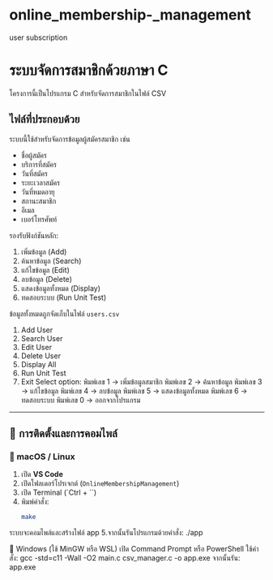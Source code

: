 # online_membership-_management
user subscription
# ระบบจัดการสมาชิกด้วยภาษา C

โครงการนี้เป็นโปรแกรม C สำหรับจัดการสมาชิกในไฟล์ CSV


## ไฟล์ที่ประกอบด้วย
ระบบนี้ใช้สำหรับจัดการข้อมูลผู้สมัครสมาชิก เช่น
- ชื่อผู้สมัคร
- บริการที่สมัคร
- วันที่สมัคร
- ระยะเวลาสมัคร
- วันที่หมดอายุ
- สถานะสมาชิก
- อีเมล
- เบอร์โทรศัพท์

รองรับฟังก์ชันหลัก:
1. เพิ่มข้อมูล (Add)
2. ค้นหาข้อมูล (Search)
3. แก้ไขข้อมูล (Edit)
4. ลบข้อมูล (Delete)
5. แสดงข้อมูลทั้งหมด (Display)
6. ทดสอบระบบ (Run Unit Test)

ข้อมูลทั้งหมดถูกจัดเก็บในไฟล์ `users.csv`

1. Add User
2. Search User
3. Edit User
4. Delete User
5. Display All
6. Run Unit Test
0. Exit
Select option:
พิมพ์เลข 1 → เพิ่มข้อมูลสมาชิก
พิมพ์เลข 2 → ค้นหาข้อมูล
พิมพ์เลข 3 → แก้ไขข้อมูล
พิมพ์เลข 4 → ลบข้อมูล
พิมพ์เลข 5 → แสดงข้อมูลทั้งหมด
พิมพ์เลข 6 → ทดสอบระบบ
พิมพ์เลข 0 → ออกจากโปรแกรม

---

## 🧰 **การติดตั้งและการคอมไพล์**

### 🔹 macOS / Linux
1. เปิด **VS Code**
2. เปิดโฟลเดอร์โปรเจกต์ (`OnlineMembershipManagement`)
3. เปิด Terminal (`Ctrl + \``)
4. พิมพ์คำสั่ง:
   ```bash
   make
ระบบจะคอมไพล์และสร้างไฟล์ app
5.จากนั้นรันโปรแกรมด้วยคำสั่ง:
./app

🔹 Windows (ใช้ MinGW หรือ WSL)
เปิด Command Prompt หรือ PowerShell
ใช้คำสั่ง:
gcc -std=c11 -Wall -O2 main.c csv_manager.c -o app.exe
จากนั้นรัน:
app.exe
